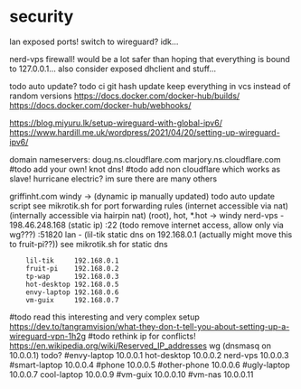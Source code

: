 # security
lan exposed ports! switch to wireguard? idk...

nerd-vps firewall! would be a lot safer than hoping that everything is bound to 127.0.0.1...
also consider exposed dhclient and stuff...

todo auto update? todo ci git hash update keep everything in vcs instead of random versions
https://docs.docker.com/docker-hub/builds/
https://docs.docker.com/docker-hub/webhooks/


https://blog.miyuru.lk/setup-wireguard-with-global-ipv6/
https://www.hardill.me.uk/wordpress/2021/04/20/setting-up-wireguard-ipv6/



domain nameservers:
doug.ns.cloudflare.com
marjory.ns.cloudflare.com
#todo add your own! knot dns!
#todo add non cloudflare which works as slave! hurricane electric? im sure there are many others

griffinht.com
    windy -> (dynamic ip manually updated) todo auto update script
        see mikrotik.sh for port forwarding rules
        (internet accessible via nat)
        (internally accessible via hairpin nat)
    (root), hot, \*.hot -> windy 
    nerd-vps - 198.46.248.168 (static ip)
        :22 (todo remove internet access, allow only via wg???)
        :51820
    lan - (lil-tik static dns on 192.168.0.1 (actually might move this to fruit-pi??))
        see mikrotik.sh for static dns

        lil-tik     192.168.0.1
        fruit-pi    192.168.0.2
        tp-wap      192.168.0.3
        hot-desktop 192.168.0.5
        envy-laptop 192.168.0.6
        vm-guix     192.168.0.7

#todo read this interesting and very complex setup https://dev.to/tangramvision/what-they-don-t-tell-you-about-setting-up-a-wireguard-vpn-1h2g 
#todo rethink ip for conflicts! https://en.wikipedia.org/wiki/Reserved_IP_addresses
    wg (dnsmasq on 10.0.0.1) todo?
        #envy-laptop     10.0.0.1
        hot-desktop     10.0.0.2
        nerd-vps        10.0.0.3
        #smart-laptop    10.0.0.4
        #phone           10.0.0.5
        #other-phone     10.0.0.6
        #ugly-laptop     10.0.0.7
        cool-laptop     10.0.0.9
        #vm-guix         10.0.0.10
        #vm-nas          10.0.0.11
